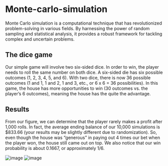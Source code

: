 # Monte-carlo-simulation
Monte Carlo simulation is a computational technique that has revolutionized problem-solving in various fields. By harnessing the power of random sampling and statistical analysis, it provides a robust framework for tackling complex and uncertain problems.
## The dice game
Our simple game will involve two six-sided dice. In order to win, the player needs to roll the same number on both dice. A six-sided die has six possible outcomes (1, 2, 3, 4, 5, and 6). With two dice, there is now 36 possible outcomes (1 and 1, 1 and 2, 1 and 3, etc., or 6 x 6 = 36 possibilities). In this game, the house has more opportunities to win (30 outcomes vs. the player’s 6 outcomes), meaning the house has the quite the advantage.
## Results
From our figure, we can determine that the player rarely makes a profit after 1,000 rolls. In fact, the average ending balance of our 10,000 simulations is $833.66 (your results may be slightly different due to randomization). So, even though the house was “generous” in paying out 4 times our bet when the player won, the house still came out on top. We also notice that our win probability is about 0.1667, or approximately 1/6.

![image](https://github.com/krishna1052/Monte-carlo-simulation/assets/95615695/0937b4e2-e170-4acb-b094-7e61dd208727)
![image](https://github.com/krishna1052/Monte-carlo-simulation/assets/95615695/4d30740b-5ae7-462f-944f-d59b33f598d5)
